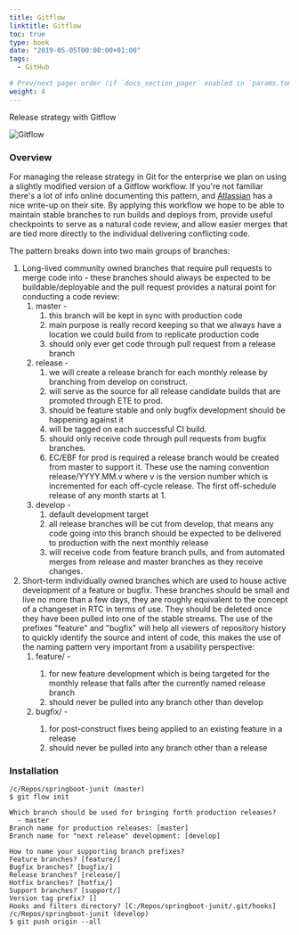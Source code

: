 ```yaml
---
title: Gitflow
linktitle: Gitflow
toc: true
type: book
date: "2019-05-05T00:00:00+01:00"
tags:
  - GitHub

# Prev/next pager order (if `docs_section_pager` enabled in `params.toml`)
weight: 4
---
```


Release strategy with Gitflow

<!--more-->

![Gitflow](/images/uploads/Gitflow.JPG)

### Overview

For managing the release strategy in Git for the enterprise we plan on using a slightly modified version of a Gitflow workflow. If you're not familiar there's a lot of info online documenting this pattern, and [Atlassian](https://www.atlassian.com/git/tutorials/comparing-workflows/gitflow-workflow) has a nice write-up on their site. By applying this workflow we hope to be able to maintain stable branches to run builds and deploys from, provide useful checkpoints to serve as a natural code review, and allow easier merges that are tied more directly to the individual delivering conflicting code.

The pattern breaks down into two main groups of branches:

1. Long-lived community owned branches that require pull requests to merge code into - these branches should always be expected to be buildable/deployable and the pull request provides a natural point for conducting a code review:
   1. master -
      1. this branch will be kept in sync with production code
      2. main purpose is really record keeping so that we always have a location we could build from to replicate production code
      3. should only ever get code through pull request from a release branch
   2. release -
      1. we will create a release branch for each monthly release by branching from develop on construct.
      2. will serve as the source for all release candidate builds that are promoted through ETE to prod.
      3. should be feature stable and only bugfix development should be happening against it
      4. will be tagged on each successful CI build.
      5. should only receive code through pull requests from bugfix branches.
      6. EC/EBF for prod is required a release branch would be created from master to support it. These use the naming convention release/YYYY.MM.v where v is the version number which is incremented for each off-cycle release. The first off-schedule release of any month starts at 1.
   3. develop -
      1. default development target
      2. all release branches will be cut from develop, that means any code going into this branch should be expected to be delivered to production with the next monthly release
      3. will receive code from feature branch pulls, and from automated merges from release and master branches as they receive changes.
2. Short-term individually owned branches which are used to house active development of a feature or bugfix. These branches should be small and live no more than a few days, they are roughly equivalent to the concept of a changeset in RTC in terms of use. They should be deleted once they have been pulled into one of the stable streams. The use of the prefixes "feature" and "bugfix" will help all viewers of repository history to quickly identify the source and intent of code, this makes the use of the naming pattern very important from a usability perspective:
   1. feature/<featureName> -
      1. for new feature development which is being targeted for the monthly release that falls after the currently named release branch
      2. should never be pulled into any branch other than develop
   2. bugfix/<bugfixName> -
      1. for post-construct fixes being applied to an existing feature in a release
      2. should never be pulled into any branch other than a release

### Installation

```
/c/Repos/springboot-junit (master)
$ git flow init

Which branch should be used for bringing forth production releases?
  - master
Branch name for production releases: [master]
Branch name for "next release" development: [develop]

How to name your supporting branch prefixes?
Feature branches? [feature/]
Bugfix branches? [bugfix/]
Release branches? [release/]
Hotfix branches? [hotfix/]
Support branches? [support/]
Version tag prefix? []
Hooks and filters directory? [C:/Repos/springboot-junit/.git/hooks]
/c/Repos/springboot-junit (develop)
$ git push origin --all

```
